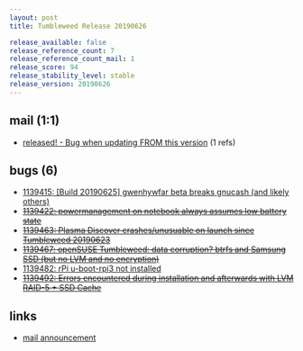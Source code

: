 ```yaml
---
layout: post
title: Tumbleweed Release 20190626

release_available: false
release_reference_count: 7
release_reference_count_mail: 1
release_score: 94
release_stability_level: stable
release_version: 20190626
---
```


## mail (1:1)

- [released! - Bug when updating FROM this version](https://lists.opensuse.org/opensuse-factory/2019-07/msg00044.html) (1 refs)

## bugs (6)

<!--more-->

- [1139415: \[Build 20190625\] gwenhywfar beta breaks gnucash (and likely others)](https://bugzilla.opensuse.org/show_bug.cgi?id=1139415)
- ~~[1139422: powermanagement on notebook always assumes low battery state](https://bugzilla.opensuse.org/show_bug.cgi?id=1139422)~~
- ~~[1139463: Plasma Discover crashes/unusuable on launch since Tumbleweed 20190623](https://bugzilla.opensuse.org/show_bug.cgi?id=1139463)~~
- ~~[1139467: openSUSE Tumbleweed: data corruption? btrfs and Samsung SSD (but no LVM and no encryption)](https://bugzilla.opensuse.org/show_bug.cgi?id=1139467)~~
- [1139482: rPi u-boot-rpi3 not installed](https://bugzilla.opensuse.org/show_bug.cgi?id=1139482)
- ~~[1139492: Errors encountered during installation and afterwards with LVM RAID-5 + SSD Cache](https://bugzilla.opensuse.org/show_bug.cgi?id=1139492)~~



## links

- [mail announcement](https://lists.opensuse.org/opensuse-factory/2019-06/msg00444.html)
